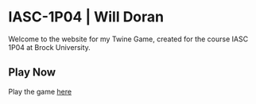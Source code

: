 # IASC-1P04 | Will Doran

Welcome to the website for my Twine Game, created for the course IASC 1P04 at Brock University.

## Play Now

Play the game [here](final_build/ASG_10_12082020_5_FINAL_BUILD)
<!--## Playtest

Playtest my game [here](playtest/playtest)

## Prototype

Play the prototype [here](https://williamtdoran.github.io/IASC-1P04/builds/ASG_03_10312020_2.html)
-->
